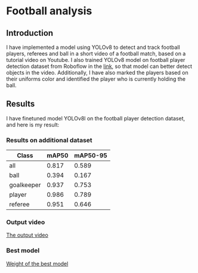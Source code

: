 # Football analysis

## Introduction

I have implemented a model using YOLOv8 to detect and track football players, referees and ball in a short video of a football match, based on a tutorial video on Youtube. I also trained YOLOv8 model on football player detection dataset from Roboflow in the [link](https://universe.roboflow.com/roboflow-jvuqo/football-players-detection-3zvbc/dataset/1), so that model can better detect objects in the video. Additionally, I have also marked the players based on their uniforms color and identified the player who is currently holding the ball.

## Results
I have finetuned model YOLOv8l on the football player detection dataset, and here is my result:
### Results on additional dataset
| Class | mAP50 | mAP50-95 |
| --- | --- | --- |
|all|0.817|0.589|
|ball|0.394|0.167|
|goalkeeper|0.937|0.753|
|player|0.986|0.789|
|referee|0.951|0.646|

### Output video
[The output video](https://drive.google.com/file/d/1cX4eboaiP4-BthlYeAoZvCf7K1vjzfBJ/view?usp=drive_link)

### Best model
[Weight of the best model](https://drive.google.com/file/d/1M0IRcldDmehb-coHKz6iQbz2POaNbKiu/view?usp=drive_link)
